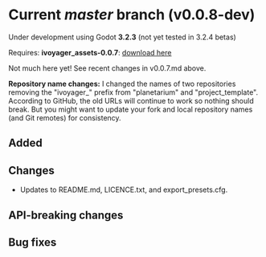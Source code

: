 # Current _master_ branch (v0.0.8-dev)
Under development using Godot **3.2.3** (not yet tested in 3.2.4 betas)

Requires: **ivoyager_assets-0.0.7**: [download here](https://github.com/ivoyager/downloads/releases/tag/v0.0.7-alpha)

Not much here yet! See recent changes in v0.0.7.md above.

**Repository name changes:** I changed the names of two repositories removing the "ivoyager_" prefix from "planetarium" and "project_template". According to GitHub, the old URLs will continue to work so nothing should break. But you might want to update your fork and local repository names (and Git remotes) for consistency. 

## Added

## Changes
* Updates to README.md, LICENCE.txt, and export_presets.cfg.

## API-breaking changes

## Bug fixes
